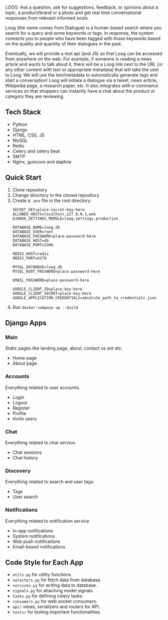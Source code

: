 LOOG: Ask a question, ask for suggestions, feedback, or opinions about a topic, a product/brand or a photo and get real time conversational responses from relevant informed souls.

Loog (the name comes from Dialogue) is a human-based search where you search for a query and some keywords or tags. In response, the system connects you to people who have been tagged with those keywords based on the quality and quantity of their dialogues in the past.

Eventually, we will provide a rest api (and JS) so that Loog can be accessed from anywhere on the web. For example, if someone is reading a news article and wants to talk about it, there will be a Loog link next to the URL (or any other content with text or appropriate metadata) that will take the user to Loog. We will use the text/metadata to automatically generate tags and start a conversation! Loog will initiate a dialogue via a tweet, news article, Wikipedia page, a research paper, etc. It also integrates with e-commerce services so that shoppers can instantly have a chat about the product or category they are reviewing.



## Tech Stack
- Python
- Django
- HTML, CSS, JS
- MySQL
- Redis
- Celery and celery beat
- SMTP
- Nginx, gunicorn and daphne

## Quick Start
1. Clone repository
2. Change directory to the cloned repository
3. Create a `.env` file in the root directory:
    ```dotenv
    SECRET_KEY=place-secret-key-here
    ALLOWED_HOSTS=localhost,127.0.0.1,web
    DJANGO_SETTINGS_MODULE=loog.settings.production

    DATABASE_NAME=loog_db
    DATABASE_USER=root
    DATABASE_PASSWORD=place-password-here
    DATABASE_HOST=db
    DATABASE_PORT=3306

    REDIS_HOST=redis
    REDIS_PORT=6379

    MYSQL_DATABASE=loog_db
    MYSQL_ROOT_PASSWORD=place-password-here

    EMAIL_PASSWORD=place-password-here

    GOOGLE_CLIENT_ID=place-key-here
    GOOGLE_CLIENT_SECRET=place-key-here
    GOOGLE_APPLICATION_CREDENTIALS=absolute_path_to_credentials.json
    ```
4. Run `docker-compose up --build`

## Django Apps

### Main
Static pages like landing page, about, contact us ant etc.
- Home page
- About page

### Accounts
Everything related to user accounts.
- Login
- Logout
- Register
- Profile 
- Invite users

### Chat
Everything related to chat service.
- Chat sessions
- Chat history

### Discovery
Everything related to search and user tags.
- Tags
- User search

### Notifications
Everything related to notification service
- In-app notifications
- System notifications
- Web push notifications
- Email-based notifications

## Code Style for Each App
- `utils.py` for utility functions.
- `selectors.py` for fetch data from database.
- `services.py` for writing data to database.
- `signals.py` for attaching model signals.
- `tasks.py` for defining celery tasks.
- `consumers.py` for web socket consumers.
- `api/` views, serializers and routers for API.
- `tests/` for testing important functionalities.




